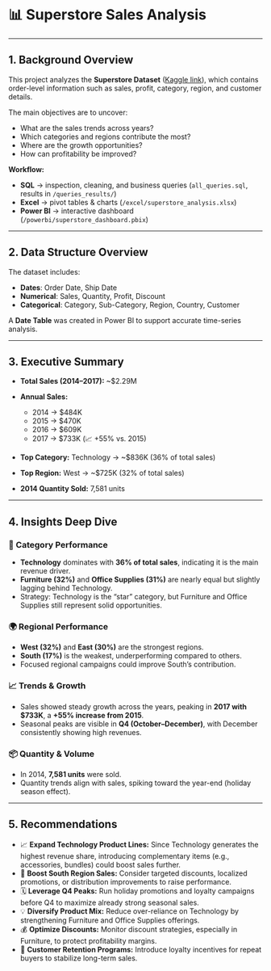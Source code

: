 
# 📊 Superstore Sales Analysis

---

## 1. Background Overview

This project analyzes the **Superstore Dataset** ([Kaggle link](https://www.kaggle.com/datasets/vivek468/superstore-dataset-final)), which contains order-level information such as sales, profit, category, region, and customer details.

The main objectives are to uncover:

* What are the sales trends across years?
* Which categories and regions contribute the most?
* Where are the growth opportunities?
* How can profitability be improved?

**Workflow:**

* **SQL** → inspection, cleaning, and business queries (`all_queries.sql`, results in `/queries_results/`)
* **Excel** → pivot tables & charts (`/excel/superstore_analysis.xlsx`)
* **Power BI** → interactive dashboard (`/powerbi/superstore_dashboard.pbix`)

---

## 2. Data Structure Overview

The dataset includes:

* **Dates**: Order Date, Ship Date
* **Numerical**: Sales, Quantity, Profit, Discount
* **Categorical**: Category, Sub-Category, Region, Country, Customer

A **Date Table** was created in Power BI to support accurate time-series analysis.

---

## 3. Executive Summary

* **Total Sales (2014–2017):** \~\$2.29M
* **Annual Sales:**

  * 2014 → \$484K
  * 2015 → \$470K
  * 2016 → \$609K
  * 2017 → \$733K (📈 +55% vs. 2015)
* **Top Category:** Technology → \~\$836K (36% of total sales)
* **Top Region:** West → \~\$725K (32% of total sales)
* **2014 Quantity Sold:** 7,581 units

---

## 4. Insights Deep Dive

### 🛒 Category Performance

* **Technology** dominates with **36% of total sales**, indicating it is the main revenue driver.
* **Furniture (32%)** and **Office Supplies (31%)** are nearly equal but slightly lagging behind Technology.
* Strategy: Technology is the “star” category, but Furniture and Office Supplies still represent solid opportunities.

### 🌍 Regional Performance

* **West (32%)** and **East (30%)** are the strongest regions.
* **South (17%)** is the weakest, underperforming compared to others.
* Focused regional campaigns could improve South’s contribution.

### 📈 Trends & Growth

* Sales showed steady growth across the years, peaking in **2017 with \$733K**, a **+55% increase from 2015**.
* Seasonal peaks are visible in **Q4 (October–December)**, with December consistently showing high revenues.

### 📦 Quantity & Volume

* In 2014, **7,581 units** were sold.
* Quantity trends align with sales, spiking toward the year-end (holiday season effect).

---

## 5. Recommendations

* 📈 **Expand Technology Product Lines:** Since Technology generates the highest revenue share, introducing complementary items (e.g., accessories, bundles) could boost sales further.
* 🎯 **Boost South Region Sales:** Consider targeted discounts, localized promotions, or distribution improvements to raise performance.
* 🗓️ **Leverage Q4 Peaks:** Run holiday promotions and loyalty campaigns before Q4 to maximize already strong seasonal sales.
* 💡 **Diversify Product Mix:** Reduce over-reliance on Technology by strengthening Furniture and Office Supplies offerings.
* 💰 **Optimize Discounts:** Monitor discount strategies, especially in Furniture, to protect profitability margins.
* 🤝 **Customer Retention Programs:** Introduce loyalty incentives for repeat buyers to stabilize long-term sales.


